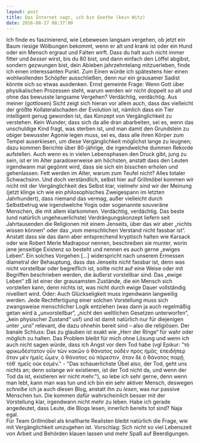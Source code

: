 ```yaml
---
layout: post
title: Das Internet sagt, ich bin Goethe (kein Witz)
date: 2016-08-27 08:37:00
---
```


Ich finde es faszinierend, wie Lebewesen langsam vergehen, ob jetzt ein Baum riesige Wölbungen bekommt, wenn er alt und krank ist oder ein Hund oder ein Mensch ergraut und Falten wirft. Dass du halt auch nicht immer fitter und *besser* wirst, bis du 80 bist, und dann einfach den Löffel abgibst, sondern gezwungen bist, dein Ableben jahrzehntelang mitzuerleben, finde ich einen interessanten Punkt. Zum Einen würde ich spätestens hier einen wohlwollenden Schöpfer ausschließen, denn nur ein grausamer Sadist könnte sich so etwas ausdenken. Ernst gemeinte Frage: Wenn Gott über physikalischen Prozessen steht, warum werden wir nicht doppelt so alt und ohne das bewusste langsame Vergehen? Verdächtig, verdächtig. Aus meiner (gottlosen) Sicht zeigt sich hieran vor allem auch, dass das vielleicht der größte Kollateralschaden der Evolution ist, nämlich dass ein Tier intelligent genug geworden ist, das Konzept von Vergänglichkeit zu verstehen. Kein Wunder, dass sich da alle dran abarbeiten, sei es, wenn das unschuldige Kind fragt, was sterben ist, und man damit den Grundstein zu obiger bewusster Agonie legen muss, sei es, dass alle ihren Körper zum Tempel auserkiesen, um diese Vergänglichkeit möglichst lange zu leugnen; dazu kommen Berichte über 80-jährige, die irgendwelche dummen Rekorde aufstellen. Auch wenn es in vielen Lebensphasen den Druck gibt, jung zu sein, ist er im Alter paradoxerweise am höchsten, anstatt dass den Leuten irgendwann mal gegönnt wird, dass sie sich ein bisschen erholen und gehenlassen. Fett werden im Alter, warum zum Teufel nicht? Alles totaler Schwachsinn. Und doch verständlich, selbst hier auf Grillmöbel kommen wir nicht mit der Vergänglichkeit des Selbst klar, vielmehr sind wir der Meinung (jetzt klinge ich wie ein philosophisches Zweigespann im letzten Jahrhundert), dass niemand das vermag, außer vielleicht durch Selbstbetrug wie irgendwelche Yogis oder sogenannte souveräne Menschen, die mit allem klarkommen. Verdächtig, verdächtig. Das beste (und natürlich ungeheuerlichste) Verdrängungskonzept liefern seit Jahrtausenden die Religionen mit einem Jenseits, über das wir aber „nichts wissen können“ oder das „vom menschlichen Verstand nicht fassbar ist“. Anstatt dass sie das dann aber entsprechend kryptisch halten wie Karsack oder wie Robert Merle Madrapour nennen, beschreiben sie munter, worin jene jenseitige Existenz so besteht und nennen es auch gerne „ewiges Leben“. Ein solches Vorgehen [...] widerspricht nach unserem Ermessen diametral der Behauptung, dass das Jenseits nicht fassbar ist, denn was nicht vorstellbar oder begreiflich ist, sollte nicht auf eine Weise oder mit Begriffen beschrieben werden, die äußerst vorstellbar sind. Das „ewige Leben“ zB ist einer der grausamsten Zustände, die ein Mensch sich vorstellen kann, denn nichts ist, was nicht durch ewige Dauer vollständig nivelliert wird. Oder: Auch Glückseligkeit muss irgendwann langweilig werden. Jede Rechtfertigung einer solchen Vorstellung muss sich zwangsweise menschlicher Logik entziehen (was dann ja auch regelmäßig getan wird à „unvorstellbar“, „nicht den weltlichen Gesetzen unterworfen“, „kein physischer Zustand“ usf) und ist damit natürlich nur für diejenigen unter „uns“ relevant, die dazu ohnehin bereit sind – also die religiösen. Der banale Schluss: Das zu glauben ist exakt wie „Herr der Ringe“ für wahr oder möglich zu halten. Das Problem bleibt für mich ohne Lösung und wenn ich auch nicht sagen würde, dass ich Angst vor dem Tod habe (vgl Epikur: "τὸ φρικωδέστατον οὖν τῶν κακῶν ὁ θάνατος οὐδὲν πρὸς ἡμᾶς͵ ἐπειδήπερ ὅταν μὲν ἡμεῖς ὦμεν͵ ὁ θάνατος οὐ πάρεστιν͵ ὅταν δὲ ὁ θάνατος παρῇ͵ τόθ΄ ἡμεῖς οὐκ ἐσμέν." - "Das schauerlichste Übel also, der Tod, geht uns nichts an; denn solange wir existieren, ist der Tod nicht da, und wenn der Tod da ist, existieren wir nicht mehr."), so lebe ich sehr gerne, denn wenn man lebt, kann man was tun und ich bin ein sehr aktiver Mensch, deswegen *schreibe* ich ja auch diesen Blog, anstatt ihn zu *lesen*, was nur passive Menschen tun. Die kommen dafür wahrscheinlich besser mit der Vorstellung klar, irgendwann nicht mehr zu leben. Habe ich gerade angedeutet, dass Leute, die Blogs lesen, innerlich bereits tot sind? Naja egal.<br>
Für Team Grillmöbel als knallharte Realisten bleibt natürlich die Frage, wie mit Vergänglichkeit umzugehen ist. Vorschlag: Sich nicht so viel Lebenszeit von Arbeit und Behörden klauen lassen und mehr Spaß auf Beerdigungen.
